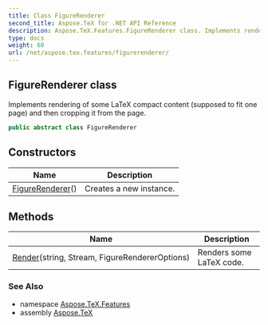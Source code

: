 ```yaml
---
title: Class FigureRenderer
second_title: Aspose.TeX for .NET API Reference
description: Aspose.TeX.Features.FigureRenderer class. Implements rendering of some LaTeX compact content supposed to fit one page and then cropping it from the page
type: docs
weight: 60
url: /net/aspose.tex.features/figurerenderer/
---
```

## FigureRenderer class

Implements rendering of some LaTeX compact content (supposed to fit one page) and then cropping it from the page.

```csharp
public abstract class FigureRenderer
```

## Constructors

| Name | Description |
| --- | --- |
| [FigureRenderer](figurerenderer/)() | Creates a new instance. |

## Methods

| Name | Description |
| --- | --- |
| [Render](../../aspose.tex.features/figurerenderer/render/)(string, Stream, FigureRendererOptions) | Renders some LaTeX code. |

### See Also

* namespace [Aspose.TeX.Features](../../aspose.tex.features/)
* assembly [Aspose.TeX](../../)


